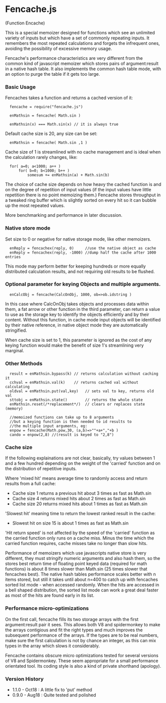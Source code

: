 Fencache.js
===========
(Function Encache)

This is a special memoizer designed for functions which see an unlimited variety of inputs but which have a set of commonly repeating inputs. It remembers the most repeated calculations and forgets the infrequent ones, avoiding the possibility of excessive memory usage. 

Fencache's performance characteristics are very different from the common kind of javascript memoizer which stores pairs of argument:result in a native hash table. It also implements the common hash table mode, with an option to purge the table if it gets too large.

### Basic Usage

Fencaches takes a function and returns a cached version of it:
```
  fencache = require("fencache.js") 

  enMathsin = fencache( Math.sin )

  enMathsin(x) === Math.sin(x) // it is always true 
```

Default cache size is 20, any size can be set:
```
  enMathsin = fencache( Math.sin ,1 ) 
```
Cache size of 1 is streamlined with no cache management and is ideal when the calculation 
rarely changes, like:
```
  for( a=0; a<1000; a++ )
	  for( b=0; b<1000; b++ )
		  somesum += enMathsin(a) + Math.sin(b)
```

The choice of cache size depends on how heavy the cached function is and on the degree of repetition of input values (if the input values have little repetition there is no point memoizing them.)
Fencache stores throughput in a tweaked ring buffer which is slightly sorted on every hit so it can bubble up the most repeated values. 

More benchmarking and performance in later discussion.

### Native store mode

Set size to 0 or negative for native storage mode, like other memoizers. 
```
  enReply = fencachex(reply, 0)     //use the native object as cache
  enReply = fencachex(reply, -1000) //dump half the cache after 1000 entries
```

This mode may perform better for keeping hundreds or more equally distributed calculation results, and not requiring old results to be flushed. 


### Optional parameter for keying Objects and multiple arguments.

```
  enCalcObj = fencache(CalcOnObj, 1000, ob=>ob.idstring )
```
In this case where CalcOnObj takes objects and processes data within them,
a fat arrow or other function in the third parameter, can return a value
to use as the storage key to identify the objects efficiently and by their content.
Without this function, in cache mode input objects will be identified by their native reference, in native object mode they are automatically stringified.

When cache size is set to 1, this parameter is ignored as the cost of any keying function would make the benefit of size 1's streamlining very marginal. 

### Other Methods

```  
  result = enMathsin.bypass(k) // returns calculation without caching it
  cchval = enMathsin.val(k)    // returns cached val without calculating 
  oldval = enMathsin.put(val,key)   // sets val to key, returns old val 
  sttobj = enMathsin.state()        // returns the whole state
  enMathsin.reset(/*replacement*/)  // clears or replaces state (memory)
  
  //memoized functions can take up to 8 arguments
  //but a keying function is then needed to id results to
  //the multiple input arguments, eg:
  enpow = fencache(Math.pow,30, (a,b)=>""+a+","+b )
  cando = enpow(2,8) //(result is keyed to "2,8")
```

### Cache size
 
If the following explainations are not clear, basically, try values between 1 and a few hundred depending on the weight of the 'carried' function and on the distribution of repetitive inputs. 

Where 'mixed hit' means average time to randomly access and return 
results from a full cache:

* Cache size 1 returns a previous hit about 3 times as fast as Math.sin
* Cache size 4 returns mixed hits about 2 times as fast as Math.sin
* Cache size 20 returns mixed hits about 1 times as fast as Math.sin

'Slowest hit' meaning time to return the lowest ranked result in
the cache: 
* Slowest hit on size 15 is about 1 times as fast as Math.sin

'Hit return speed' is not affected by the speed of the 'carried' function as the carried function only runs on a cache miss. Minus the time which the carried function requires, cache misses take no longer than slow hits. 

Performance of memoizers which use javascripts native store is very different, they must stringify numeric arguments and also hash them, so the stores best return time of floating point keyed data (required for math functions) is about 8 times slower than Math.sin (25 times slower that fencaches best). The native hash tables performance scales better with n items stored, but still it takes until about n=400 to catch up with fencaches sorted list mode - when accessed randomly. When the hits are accessed in a bell shaped distribution, the sorted list mode can work a great deal faster as most of the hits are found early in its list.

### Performance micro-optimizations

On the first call, fencache fills its two storage arrays with the first argument:result pair it sees. This allows both V8 and spidermonkey to make the arrays contigious and fit the right types and much improves the subsequent performance of the arrays. If the types are to be real numbers, make sure the first calculation is not by chance an integer, as this can mix types in the array which slows it considerably.

Fencache contains obscure micro optimizations tested for several versions of V8 and Spidermonkey. These seem appropriate for a small performance orientated tool. Its coding style is also a kind of private shorthand (apology).


### Version History
* 1.1.0 - Oct18 : A little fix to 'put' method 
* 0.9.0 - Aug18 : Quite tested and polished 

